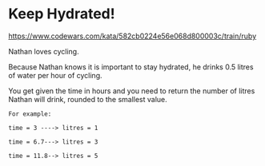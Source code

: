 # Keep Hydrated!

https://www.codewars.com/kata/582cb0224e56e068d800003c/train/ruby

Nathan loves cycling.

Because Nathan knows it is important to stay hydrated, he drinks 0.5 litres of water per hour of cycling.

You get given the time in hours and you need to return the number of litres Nathan will drink, rounded to the smallest value.

```
For example:

time = 3 ----> litres = 1

time = 6.7---> litres = 3

time = 11.8--> litres = 5
```